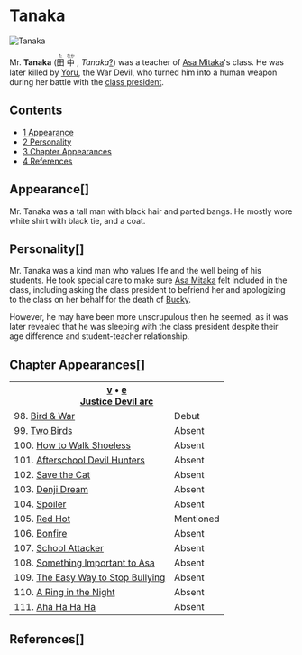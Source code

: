 # Tanaka

![Tanaka](https://static.wikia.nocookie.net/chainsaw-man/images/9/93/Mr_tanaka.png)

Mr. **Tanaka** (<ruby lang="ja"><rb>田</rb><rp> (</rp><rt>た</rt><rp>) </rp></ruby> <ruby lang="ja"><rb>中</rb><rp> (</rp><rt>なか</rt><rp>) </rp></ruby> , _Tanaka_[?](http://en.wikipedia.org/wiki/Help:Installing_Japanese_character_sets "wikipedia:Help:Installing Japanese character sets")) was a teacher of [Asa Mitaka](/wiki/Asa_Mitaka "Asa Mitaka")'s class. He was later killed by [Yoru](/wiki/Yoru "Yoru"), the War Devil, who turned him into a human weapon during her battle with the [class president](/wiki/Class_president "Class president").

## Contents

-   [1 Appearance](#Appearance)
-   [2 Personality](#Personality)
-   [3 Chapter Appearances](#Chapter_Appearances)
-   [4 References](#References)

## Appearance\[[](https://auth.fandom.com/signin?redirect=https%3A%2F%2Fchainsaw-man.fandom.com%2Fwiki%2FTanaka%3Fveaction%3Dedit%26section%3D1&uselang=en "Sign in to edit")\]

Mr. Tanaka was a tall man with black hair and parted bangs. He mostly wore white shirt with black tie, and a coat.

## Personality\[[](https://auth.fandom.com/signin?redirect=https%3A%2F%2Fchainsaw-man.fandom.com%2Fwiki%2FTanaka%3Fveaction%3Dedit%26section%3D2&uselang=en "Sign in to edit")\]

Mr. Tanaka was a kind man who values life and the well being of his students. He took special care to make sure [Asa Mitaka](/wiki/Asa_Mitaka "Asa Mitaka") felt included in the class, including asking the class president to befriend her and apologizing to the class on her behalf for the death of [Bucky](/wiki/Bucky "Bucky").

However, he may have been more unscrupulous then he seemed, as it was later revealed that he was sleeping with the class president despite their age difference and student-teacher relationship.

## Chapter Appearances\[[](https://auth.fandom.com/signin?redirect=https%3A%2F%2Fchainsaw-man.fandom.com%2Fwiki%2FTanaka%3Fveaction%3Dedit%26section%3D3&uselang=en "Sign in to edit")\]

<table><tbody><tr><th colspan="2"><span><a href="/wiki/Template:Appearance/Justice_Devil_Arc" title="Template:Appearance/Justice Devil Arc"><span title="View this template">v</span></a>&nbsp;<span>•</span>&nbsp;<a target="_blank" rel="noreferrer noopener" href="https://chainsaw-man.fandom.com/wiki/Template:Appearance/Justice_Devil_Arc?action=edit"><span title="You can edit this template. Please use the preview button before saving.">e</span></a></span><center><a href="/wiki/Justice_Devil_arc" title="Justice Devil arc"><span>Justice Devil arc</span></a></center></th></tr><tr><td>98. <a href="/wiki/Chapter_98" title="Chapter 98">Bird &amp; War</a></td><td><span>Debut</span></td></tr><tr><td>99. <a href="/wiki/Chapter_99" title="Chapter 99">Two Birds</a></td><td><span>Absent</span></td></tr><tr><td>100. <a href="/wiki/Chapter_100" title="Chapter 100">How to Walk Shoeless</a></td><td><span>Absent</span></td></tr><tr><td>101. <a href="/wiki/Chapter_101" title="Chapter 101">Afterschool Devil Hunters</a></td><td><span>Absent</span></td></tr><tr><td>102. <a href="/wiki/Chapter_102" title="Chapter 102">Save the Cat</a></td><td><span>Absent</span></td></tr><tr><td>103. <a href="/wiki/Chapter_103" title="Chapter 103">Denji Dream</a></td><td><span>Absent</span></td></tr><tr><td>104. <a href="/wiki/Chapter_104" title="Chapter 104">Spoiler</a></td><td><span>Absent</span></td></tr><tr><td>105. <a href="/wiki/Chapter_105" title="Chapter 105">Red Hot</a></td><td><span>Mentioned</span></td></tr><tr><td>106. <a href="/wiki/Chapter_106" title="Chapter 106">Bonfire</a></td><td><span>Absent</span></td></tr><tr><td>107. <a href="/wiki/Chapter_107" title="Chapter 107">School Attacker</a></td><td><span>Absent</span></td></tr><tr><td>108. <a href="/wiki/Chapter_108" title="Chapter 108">Something Important to Asa</a></td><td><span>Absent</span></td></tr><tr><td>109. <a href="/wiki/Chapter_109" title="Chapter 109">The Easy Way to Stop Bullying</a></td><td><span>Absent</span></td></tr><tr><td>110. <a href="/wiki/Chapter_110" title="Chapter 110">A Ring in the Night</a></td><td><span>Absent</span></td></tr><tr><td>111. <a href="/wiki/Chapter_111" title="Chapter 111">Aha Ha Ha Ha</a></td><td><span>Absent</span></td></tr></tbody></table>

## References\[[](https://auth.fandom.com/signin?redirect=https%3A%2F%2Fchainsaw-man.fandom.com%2Fwiki%2FTanaka%3Fveaction%3Dedit%26section%3D4&uselang=en "Sign in to edit")\]